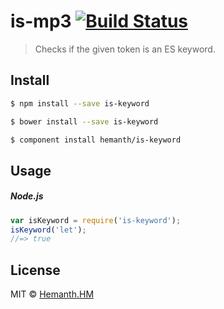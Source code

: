 # is-mp3 [![Build Status](https://travis-ci.org/hemanth/is-keyword.svg?branch=master)](https://travis-ci.org/hemanth/is-keyword)

> Checks if the given token is an ES keyword.

## Install

```sh
$ npm install --save is-keyword
```

```sh
$ bower install --save is-keyword
```

```sh
$ component install hemanth/is-keyword
```


## Usage

##### Node.js

```js
var isKeyword = require('is-keyword');
isKeyword('let');
//=> true
```

## License

MIT © [Hemanth.HM](http://h3manth.com)

